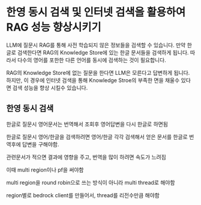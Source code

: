 # 한영 동시 검색 및 인터넷 검색을 활용하여 RAG 성능 향상시키기

LLM에 질문시 RAG를 통해 사전 학습되지 않은 정보들을 검색할 수 있습니다. 만약 한글로 검색한다면 RAG의 Knowledge Store에 있는 한글 문서들을 검색하게 됩니다. 따라서 다수의 영어를 포한한 다른 언어를 동시에 검색하는 것이 필요합니다.

RAG의 Knowledge Store에 없는 질문을 한다면 LLM은 모른다고 답변하게 됩니다. 하지만, 이 경우에 인터넷 검색을 통해 Knowledge Stroe의 부족한 면을 채울수 있다면 검색 성능을 향상 시킬수 있습니다.

## 한영 동시 검색

한글로 질문시 영어문서는 번역해서 조회후 영어답변을 다시 한글로 하면됨

한글로 질문시 영어/한글을 검색하려면 영어/한글 각각 검색해서 얻은 문서를 한글로 번역후에 답변을 구해야함.

관련문서가 적으면 결과에 영향을 주고, 번역을 많이 하려면 속도가 느려짐

이때 multi region이나 pf을 써야함

multi region을 round robin으로 쓰는 방식이 아니라 multi thread로 해야함

region별로 bedrock client를 만들어서, thread를 리전수만큼 해야함
